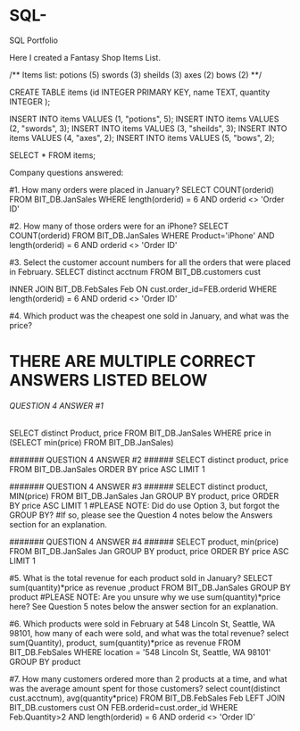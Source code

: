 # SQL-
SQL Portfolio

Here I created a Fantasy Shop Items List.

/** Items list: 
potions (5)
swords (3)
sheilds (3)
axes (2)
bows (2)
**/

CREATE TABLE items (id INTEGER PRIMARY KEY, name TEXT, quantity INTEGER );

INSERT INTO items VALUES (1, "potions", 5);
INSERT INTO items VALUES (2, "swords", 3);
INSERT INTO items VALUES (3, "sheilds", 3);
INSERT INTO items VALUES (4, "axes", 2);
INSERT INTO items VALUES (5, "bows", 2);

SELECT * FROM items;

Company questions answered:

#1. How many orders were placed in January? 
SELECT COUNT(orderid)
FROM BIT_DB.JanSales
WHERE length(orderid) = 6 
AND orderid <> 'Order ID'

#2. How many of those orders were for an iPhone? 
SELECT COUNT(orderid)
FROM BIT_DB.JanSales
WHERE Product='iPhone'
AND length(orderid) = 6 
AND orderid <> 'Order ID'

#3. Select the customer account numbers for all the orders that were placed in February. 
SELECT distinct acctnum
FROM BIT_DB.customers cust

INNER JOIN BIT_DB.FebSales Feb
ON cust.order_id=FEB.orderid
WHERE length(orderid) = 6 
AND orderid <> 'Order ID'

#4. Which product was the cheapest one sold in January, and what was the price?
# THERE ARE MULTIPLE CORRECT ANSWERS LISTED BELOW 

###### QUESTION 4 ANSWER #1 ######
SELECT distinct Product, price
FROM BIT_DB.JanSales
WHERE  price in (SELECT min(price) FROM BIT_DB.JanSales)

####### QUESTION 4 ANSWER #2 ######
SELECT distinct product, price 
FROM BIT_DB.JanSales 
ORDER BY price ASC LIMIT 1

####### QUESTION 4 ANSWER #3 ######
SELECT distinct product, MIN(price) 
FROM BIT_DB.JanSales Jan 
GROUP BY product, price 
ORDER BY price ASC LIMIT 1
#PLEASE NOTE: Did do use Option 3, but forgot the GROUP BY?
#If so, please see the Question 4 notes below the Answers section for an explanation.

#######  QUESTION 4 ANSWER #4 ######
SELECT product, min(price) 
FROM BIT_DB.JanSales Jan 
GROUP BY product, price 
ORDER BY price ASC
LIMIT 1

#5. What is the total revenue for each product sold in January?
SELECT sum(quantity)*price as revenue
,product
FROM BIT_DB.JanSales
GROUP BY product
#PLEASE NOTE: Are you unsure why we use sum(quantity)*price here? See Question 5 notes below the answer section for an explanation.

#6. Which products were sold in February at 548 Lincoln St, Seattle, WA 98101, how many of each were sold, and what was the total revenue?
select 
sum(Quantity), 
product, 
sum(quantity)*price as revenue
FROM BIT_DB.FebSales 
WHERE location = '548 Lincoln St, Seattle, WA 98101'
GROUP BY product

#7. How many customers ordered more than 2 products at a time, and what was the average amount spent for those customers? 
select 
count(distinct cust.acctnum), 
avg(quantity*price)
FROM BIT_DB.FebSales Feb
LEFT JOIN BIT_DB.customers cust
ON FEB.orderid=cust.order_id
WHERE Feb.Quantity>2
AND length(orderid) = 6 
AND orderid <> 'Order ID'

